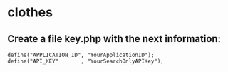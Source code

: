 # clothes

## Create a file key.php with the next information:
    define("APPLICATION_ID", "YourApplicationID");
    define("API_KEY"       , "YourSearchOnlyAPIKey");
